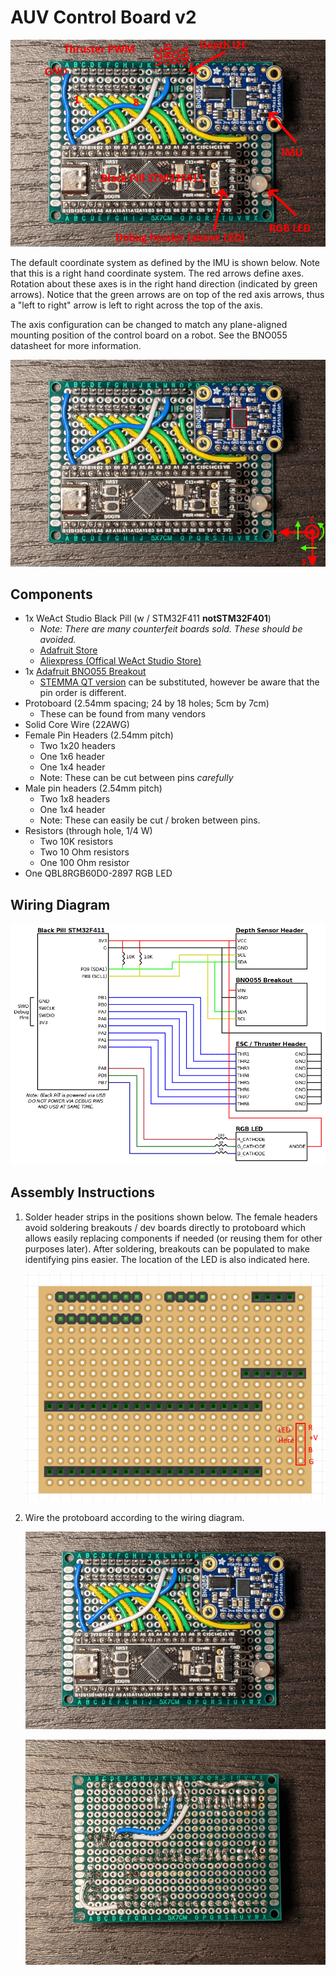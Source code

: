 # AUV Control Board v2

![](./v2/v2_labeled.png)

The default coordinate system as defined by the IMU is shown below. Note that this is a right hand coordinate system. The red arrows define axes. Rotation about these axes is in the right hand direction (indicated by green arrows). Notice that the green arrows are on top of the red axis arrows, thus a "left to right" arrow is left to right across the top of the axis.

The axis configuration can be changed to match any plane-aligned mounting position of the control board on a robot. See the BNO055 datasheet for more information.

![](./v2/v2_coord_system.png)



## Components

- 1x WeAct Studio Black Pill (w / STM32F411 **notSTM32F401**)
    - *Note: There are many counterfeit boards sold. These should be avoided.*
    - [Adafruit Store](https://www.adafruit.com/product/3800)
    - [Aliexpress (Offical WeAct Studio Store)](https://www.aliexpress.com/item/3256801269871873.html)
- 1x [Adafruit BNO055 Breakout](https://www.adafruit.com/product/2472)
    - [STEMMA QT version](https://www.adafruit.com/product/4646) can be substituted, however be aware that the pin order is different.
- Protoboard (2.54mm spacing; 24 by 18 holes; 5cm by 7cm)
    - These can be found from many vendors
- Solid Core Wire (22AWG)
- Female Pin Headers (2.54mm pitch)
    - Two 1x20 headers
    - One 1x6 header
    - One 1x4 header
    - Note: These can be cut between pins *carefully*
- Male pin headers (2.54mm pitch)
    - Two 1x8 headers
    - One 1x4 header
    - Note: These can easily be cut / broken between pins.
- Resistors (through hole, 1/4 W)
    - Two 10K resistors
    - Two 10 Ohm resistors
    - One 100 Ohm resistor
- One QBL8RGB60D0-2897 RGB LED


## Wiring Diagram

![](./v2/wiring_diagram.png)


## Assembly Instructions

1. Solder header strips in the positions shown below. The female headers avoid soldering breakouts / dev boards directly to protoboard which allows easily replacing components if needed (or reusing them for other purposes later). After soldering, breakouts can be populated to make identifying pins easier. The location of the LED is also indicated here.

    ![](./v2/protoboard_headers.png)


2. Wire the protoboard according to the wiring diagram.

    ![](./v2/v2_front.png)

    ![](./v2/v2_back.png)

